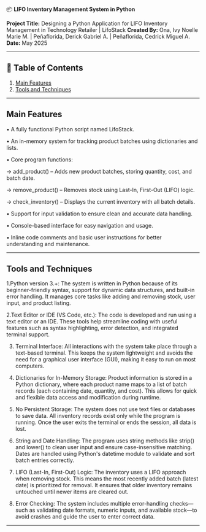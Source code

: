 📦 **LIFO Inventory Management System in Python**

**Project Title:** Designing a Python Application for LIFO Inventory Management in Technology Retailer | LifoStack
**Created By:** Ona, Ivy Noelle Marie M. | Peñaflorida, Derick Gabriel A. | Peñaflorida, Cedrick Miguel A.  
**Date:** May 2025

---

## 📌 Table of Contents
1. [Main Features](#main-features)
2. [Tools and Techniques](#tools-and-techniques)

---

## Main Features
• A fully functional Python script named LifoStack.

• An in-memory system for tracking product batches using dictionaries and lists.

• Core program functions:
  
  -> add_product() – Adds new product batches, storing quantity, cost, and batch date.
  
  -> remove_product() – Removes stock using Last-In, First-Out (LIFO) logic.
  
  -> check_inventory() – Displays the current inventory with all batch details.

• Support for input validation to ensure clean and accurate data handling.

• Console-based interface for easy navigation and usage.

• Inline code comments and basic user instructions for better understanding and maintenance.

---

## Tools and Techniques
  1.Python version 3.+: The system is written in Python because of its beginner-friendly syntax, support for dynamic data structures, and built-in error handling. It manages core tasks like adding and removing stock, user input, and product listing.
  
  2.Text Editor or IDE (VS Code, etc.): The code is developed and run using a text editor or an IDE. These tools help streamline coding with useful features such as syntax highlighting, error detection, and integrated terminal support.
  
  3.  Terminal Interface:  All interactions with the system take place through a text-based terminal. This keeps the system lightweight and avoids the need for a graphical user interface (GUI), making it easy to run on most computers.
  
  4.  Dictionaries for In-Memory Storage: Product information is stored in a Python dictionary, where each product name maps to a list of batch records (each containing date, quantity, and cost). This allows for quick and flexible data access and modification during runtime.
  
  5.  No Persistent Storage: The system does not use text files or databases to save data. All inventory records exist only while the program is running. Once the user exits the terminal or ends the session, all data is lost.
  
  6.  String and Date Handling: The program uses string methods like strip() and lower() to clean user input and ensure case-insensitive matching. Dates are handled using Python's datetime module to validate and sort batch entries correctly.
  
  7.  LIFO (Last-In, First-Out) Logic: The inventory uses a LIFO approach when removing stock. This means the most recently added batch (latest date) is prioritized for removal. It ensures that older inventory remains untouched until newer items are cleared out.

  8.  Error Checking: The system includes multiple error-handling checks—such as validating date formats, numeric inputs, and available stock—to avoid crashes and guide the user to enter correct data.

---
